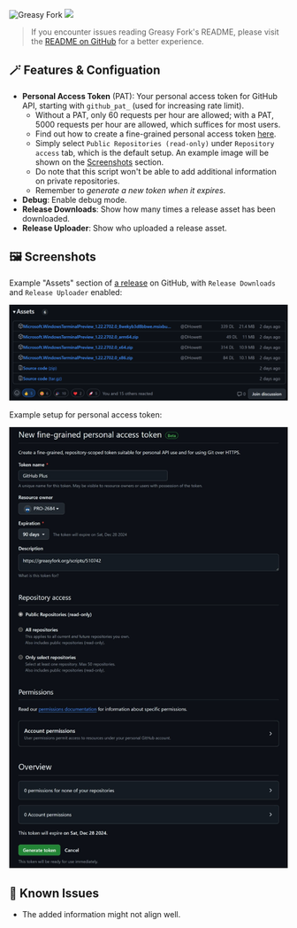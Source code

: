 ![Greasy Fork](https://img.shields.io/greasyfork/dt/510742) [![](https://img.shields.io/badge/Crazy%20Thur.-V%20me%2050-red?logo=kfc)](https://greasyfork.org/rails/active_storage/blobs/redirect/eyJfcmFpbHMiOnsibWVzc2FnZSI6IkJBaHBBaWZvIiwiZXhwIjpudWxsLCJwdXIiOiJibG9iX2lkIn19--10e04ed7ed56ae18d22cec6d675b34fd579cecab/wechat.jpeg?locale=zh-CN)

> If you encounter issues reading Greasy Fork's README, please visit the [README on GitHub](https://github.com/PRO-2684/gadgets/blob/main/github_plus/README.md) for a better experience.

## 🪄 Features & Configuation

- **Personal Access Token** (PAT): Your personal access token for GitHub API, starting with `github_pat_` (used for increasing rate limit).
    - Without a PAT, only $60$ requests per hour are allowed; with a PAT, $5000$ requests per hour are allowed, which suffices for most users.
    - Find out how to create a fine-grained personal access token [here](https://docs.github.com/en/authentication/keeping-your-account-and-data-secure/managing-your-personal-access-tokens#creating-a-fine-grained-personal-access-token).
    - Simply select `Public Repositories (read-only)` under `Repository access` tab, which is the default setup. An example image will be shown on the [Screenshots](#-screenshots) section.
    - Do note that this script won't be able to add additional information on private repositories.
    - Remember to *generate a new token when it expires*.
- **Debug**: Enable debug mode.
- **Release Downloads**: Show how many times a release asset has been downloaded.
- **Release Uploader**: Show who uploaded a release asset.

## 🖼️ Screenshots

Example "Assets" section of [a release](https://github.com/microsoft/terminal/releases/tag/v1.22.2702.0) on GitHub, with `Release Downloads` and `Release Uploader` enabled:

![](./assets.png)

Example setup for personal access token:

![](./token.jpeg)

## 🤔 Known Issues

- The added information might not align well.

